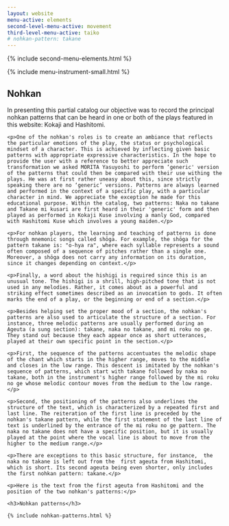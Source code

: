 ```yaml
---
layout: website
menu-active: elements
second-level-menu-active: movement
third-level-menu-active: taiko
# nohkan-pattern: takane
---
```


{% include second-menu-elements.html %}

{% include menu-instrument-small.html %}

<main class="page-content">
  <div class="text-container">
    <h2>Nohkan</h2>
    <p>In presenting this partial catalog our objective was to record the principal nohkan patterns that can be heard in one or both of the plays featured in this website: Kokaji and Hashitomi.</p>

    <p>One of the nohkan's roles is to create an ambiance that reflects the particular emotions of the play, the status or psychological mindset of a character. This is achieved by inflecting given basic patterns with appropriate expressive characteristics. In the hope to provide the user with a reference to better appreciate such transformation we asked MORITA Yasuyoshi to perform ‘generic' version of the patterns that could then be compared with their use withing the plays. He was at first rather uneasy about this, since strictly speaking there are no ‘generic’ versions. Patterns are always learned and performed in the context of a specific play, with a particular character in mind. We appreciate the exception he made for this educational purpose. Within the catalog, two patterns: Naka no takane and Takane mi kusari are first heard in their 'generic' form and then played as performed in Kokaji Kuse involving a manly God, compared with Hashitomi Kuse which involves a young maiden.</p>

    <p>For nohkan players, the learning and teaching of patterns is done through mnemonic songs called shōga. For example, the shōga for the pattern takane is: "o-hya ra", where each syllable represents a sound often composed of a sequence of pitches rather than a single one. Moreover, a shōga does not carry any information on its duration, since it changes depending on context.</p>

    <p>Finally, a word about the hishigi is required since this is an unusual tone. The hishigi is a shrill, high-pitched tone that is not used in any melodies. Rather, it comes about as a powerful and striking effect sometimes described as an invocation to gods. It often marks the end of a play, or the beginning or end of a section.</p>

    <p>Besides helping set the proper mood of a section, the nohkan's patterns are also used to articulate the structure of a section. For instance, three melodic patterns are usually performed during an Ageuta (a sung section): takane, naka no takane, and mi roku no ge. They stand out because they each appear once as short utterances, played at their own specific point in the section.</p>

    <p>First, the sequence of the patterns accentuates the melodic shape of the chant which starts in the higher range, moves to the middle  and closes in the low range. This descent is imitated by the nohkan's sequence of patterns, which start with takane followed by naka no takane, both in the instrument's higher range followed by the mi roku no ge whose melodic contour moves from the medium to the low range.</p>

    <p>Second, the positioning of the patterns also underlines the structure of the text, which is characterized by a repeated first and last line. The reiteration of the first line is preceded by the nohkan's takane pattern, while the first statement of the last line of text is underlined by the entrance of the mi roku no ge pattern. The naka no takane does not have a specific position, but it is usually played at the point where the vocal line is about to move from the higher to the medium range.</p>
    
    <p>There are exceptions to this basic structure, for instance,  the naka no takane is left out from the  first ageuta from Hashitomi, which is short. Its second ageuta being even shorter, only includes the first nohkan pattern: takane.</p>
    
    <p>Here is the text from the first ageuta from Hashitomi and the position of the two nohkan's patterns:</p>

    <h3>Nohkan patterns</h3>

    {% include nohkan-patterns.html %}

  </div>
</main>

